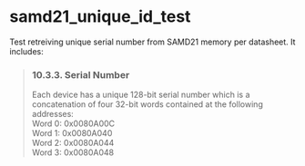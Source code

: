# samd21_unique_id_test

Test retreiving unique serial number from SAMD21 memory per
datasheet. It includes:

> ### 10.3.3. Serial Number
> Each device has a unique 128-bit serial number which is a concatenation of four 32-bit words contained
at the following addresses:\
> Word 0: 0x0080A00C\
> Word 1: 0x0080A040\
> Word 2: 0x0080A044\
> Word 3: 0x0080A048
